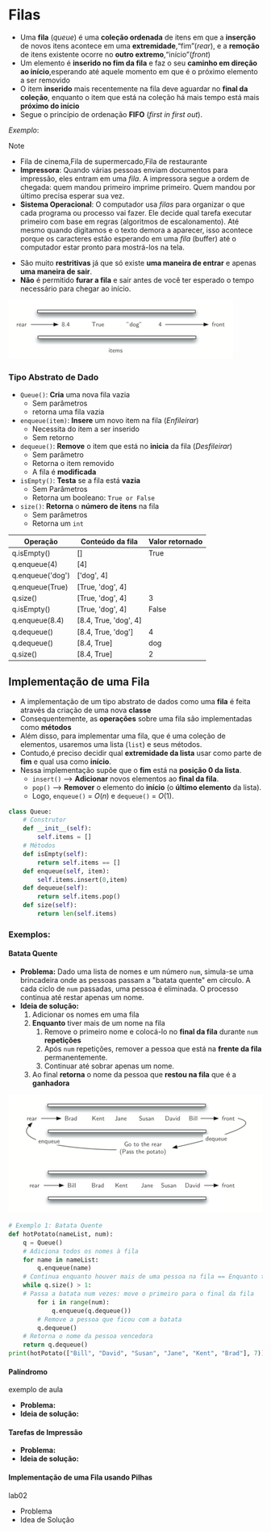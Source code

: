 # Filas
- Uma **fila** (_queue_) é uma **coleção ordenada** de itens em que a **inserção** de novos itens acontece em uma **extremidade**,“fim”(_rear_), e a **remoção** de itens existente ocorre no **outro extremo**,“início”(_front_)
- Um elemento é **inserido no fim da fila** e faz o seu **caminho em direção ao início**,esperando até aquele momento em que é o próximo elemento a ser removido
- O item **inserido** mais recentemente na fila deve aguardar no **final da coleção**, enquanto o item que está na coleção há mais tempo está mais **próximo do início**
- Segue o princípio de ordenação **FIFO** (*first in first out*).

*Exemplo*:
> [!note] 
>- Fila de cinema,Fila de supermercado,Fila de restaurante
>- **Impressora**: Quando várias pessoas enviam documentos para impressão, eles entram em uma _fila_. A impressora segue a ordem de chegada: quem mandou primeiro imprime primeiro. Quem mandou por último precisa esperar sua vez.
>- **Sistema Operacional**: O computador usa _filas_ para organizar o que cada programa ou processo vai fazer. Ele decide qual tarefa executar primeiro com base em regras (algoritmos de escalonamento). Até mesmo quando digitamos e o texto demora a aparecer, isso acontece porque os caracteres estão esperando em uma _fila_ (buffer) até o computador estar pronto para mostrá-los na tela.
- São muito **restritivas** já que só existe **uma maneira de entrar** e apenas **uma maneira de sair**.
- **Não** é permitido **furar a fila** e sair antes de você ter esperado o tempo necessário para chegar ao início.
 
![fila-ex1](./img/fila-ex1.png)
### Tipo Abstrato de Dado
- `Queue()`: **Cria** uma nova fila vazia
	- Sem parâmetros
	- retorna uma fila vazia
- `enqueue(item)`: **Insere** um novo item na fila (*Enfileirar*)
	- Necessita do item a ser inserido
	- Sem retorno
- `dequeue()`: **Remove** o item que está no **inicia** da fila (*Desfileirar*)
	- Sem parâmetro
	- Retorna o item removido
	- A fila é **modificada**
- `isEmpty()`: **Testa** se a fila está **vazia**
	- Sem Parâmetros
	- Retorna um booleano: `True or False`
- `size()`: **Retorna** o **número de itens** na fila
	- Sem parâmetros 
	- Retorna um `int`

| Operação         | Conteúdo da fila      | Valor retornado |
| ---------------- | --------------------- | --------------- |
| q.isEmpty()      | []                    | True            |
| q.enqueue(4)     | [4]                   |                 |
| q.enqueue('dog') | ['dog', 4]            |                 |
| q.enqueue(True)  | [True, 'dog', 4]      |                 |
| q.size()         | [True, 'dog', 4]      | 3               |
| q.isEmpty()      | [True, 'dog', 4]      | False           |
| q.enqueue(8.4)   | [8.4, True, 'dog', 4] |                 |
| q.dequeue()      | [8.4, True, 'dog']    | 4               |
| q.dequeue()      | [8.4, True]           | dog             |
| q.size()         | [8.4, True]           | 2               |
## Implementação de uma Fila
- A implementação de um tipo abstrato de dados como uma **fila** é feita através da criação de uma nova **classe**
- Consequentemente, as **operações** sobre uma fila são implementadas como **métodos**
- Além disso, para implementar uma fila, que é uma coleção de elementos, usaremos uma lista (`list`) e seus métodos.
 - Contudo,é preciso decidir qual **extremidade da lista** usar como parte de **fim** e qual usa como **início**.
 - Nessa implementação supõe que o **fim** está na **posição 0 da lista**.
	 - `insert()` --> **Adicionar** novos elementos ao **final da fila**.
	 - `pop()` --> **Remover** o elemento do **início** (o **último elemento** da lista).
	- Logo, `enqueue()` = $O(n)$ e `dequeue()` = $O(1)$.

```python
class Queue:
	# Construtor
	def __init__(self):
		self.items = []
	# Métodos
	def isEmpty(self):
		return self.items == []
	def enqueue(self, item):
		self.items.insert(0,item)
	def dequeue(self):
		return self.items.pop()
	def size(self):
		return len(self.items)
```

### Exemplos:
#### Batata Quente
- **Problema:**  Dado uma lista de nomes e um número `num`, simula-se uma brincadeira onde as pessoas passam a "batata quente" em círculo. A cada ciclo de `num` passadas, uma pessoa é eliminada. O processo continua até restar apenas um nome.
- **Ideia de solução:**
	1. Adicionar os nomes em uma fila
	2. **Enquanto** tiver mais de um nome na fila
		1. Remove o primeiro nome e colocá-lo no **final da fila** durante `num` **repetições**
		2. Após `num` repetições, remover a pessoa que está na **frente da fila** permanentemente.
		3. Continuar até sobrar apenas um nome.
	3. Ao final **retorna** o nome da pessoa que **restou na fila** que é a **ganhadora**

![fila-hotPotato](./img/fila-hotPotato.png)

```python
# Exemplo 1: Batata Quente
def hotPotato(nameList, num):
	q = Queue()
	# Adiciona todos os nomes à fila
	for name in nameList:
		q.enqueue(name)
	# Continua enquanto houver mais de uma pessoa na fila == Enquanto tiver brincadeira
	while q.size() > 1:
	# Passa a batata num vezes: move o primeiro para o final da fila
		for i in range(num):
			q.enqueue(q.dequeue())
		# Remove a pessoa que ficou com a batata
		q.dequeue()
	# Retorna o nome da pessoa vencedora
	return q.dequeue()
print(hotPotato(["Bill", "David", "Susan", "Jane", "Kent", "Brad"], 7))
```
#### Palíndromo
exemplo de aula
- **Problema:**  
- **Ideia de solução:**

#### Tarefas de Impressão
- **Problema:**  
- **Ideia de solução:**

#### Implementação de uma Fila usando Pilhas
lab02
- Problema
- Idea de Solução



